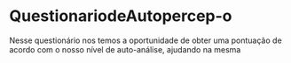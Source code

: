 # QuestionariodeAutopercep-o
Nesse questionário nos temos a oportunidade de obter uma pontuação de acordo com o nosso nível de auto-análise, ajudando na mesma
